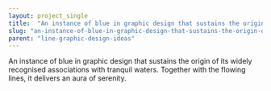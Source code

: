 ```yaml
---
layout: project_single
title:  "An instance of blue in graphic design that sustains the origin of its widely recognised associations with tranquil waters. Together with the flowing lines, it delivers an aura of serenity."
slug: "an-instance-of-blue-in-graphic-design-that-sustains-the-origin-of-its-widely-recognised"
parent: "line-graphic-design-ideas"
---
```

An instance of blue in graphic design that sustains the origin of its widely recognised associations with tranquil waters. Together with the flowing lines, it delivers an aura of serenity.